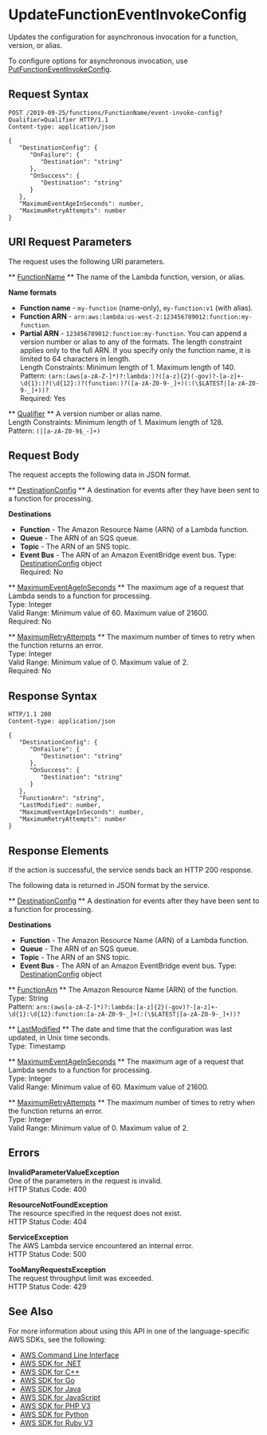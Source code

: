 # UpdateFunctionEventInvokeConfig<a name="API_UpdateFunctionEventInvokeConfig"></a>

Updates the configuration for asynchronous invocation for a function, version, or alias\.

To configure options for asynchronous invocation, use [PutFunctionEventInvokeConfig](API_PutFunctionEventInvokeConfig.md)\.

## Request Syntax<a name="API_UpdateFunctionEventInvokeConfig_RequestSyntax"></a>

```
POST /2019-09-25/functions/FunctionName/event-invoke-config?Qualifier=Qualifier HTTP/1.1
Content-type: application/json

{
   "DestinationConfig": { 
      "OnFailure": { 
         "Destination": "string"
      },
      "OnSuccess": { 
         "Destination": "string"
      }
   },
   "MaximumEventAgeInSeconds": number,
   "MaximumRetryAttempts": number
}
```

## URI Request Parameters<a name="API_UpdateFunctionEventInvokeConfig_RequestParameters"></a>

The request uses the following URI parameters\.

 ** [FunctionName](#API_UpdateFunctionEventInvokeConfig_RequestSyntax) **   <a name="SSS-UpdateFunctionEventInvokeConfig-request-FunctionName"></a>
The name of the Lambda function, version, or alias\.  

**Name formats**
+  **Function name** \- `my-function` \(name\-only\), `my-function:v1` \(with alias\)\.
+  **Function ARN** \- `arn:aws:lambda:us-west-2:123456789012:function:my-function`\.
+  **Partial ARN** \- `123456789012:function:my-function`\.
You can append a version number or alias to any of the formats\. The length constraint applies only to the full ARN\. If you specify only the function name, it is limited to 64 characters in length\.  
Length Constraints: Minimum length of 1\. Maximum length of 140\.  
Pattern: `(arn:(aws[a-zA-Z-]*)?:lambda:)?([a-z]{2}(-gov)?-[a-z]+-\d{1}:)?(\d{12}:)?(function:)?([a-zA-Z0-9-_]+)(:(\$LATEST|[a-zA-Z0-9-_]+))?`   
Required: Yes

 ** [Qualifier](#API_UpdateFunctionEventInvokeConfig_RequestSyntax) **   <a name="SSS-UpdateFunctionEventInvokeConfig-request-Qualifier"></a>
A version number or alias name\.  
Length Constraints: Minimum length of 1\. Maximum length of 128\.  
Pattern: `(|[a-zA-Z0-9$_-]+)` 

## Request Body<a name="API_UpdateFunctionEventInvokeConfig_RequestBody"></a>

The request accepts the following data in JSON format\.

 ** [DestinationConfig](#API_UpdateFunctionEventInvokeConfig_RequestSyntax) **   <a name="SSS-UpdateFunctionEventInvokeConfig-request-DestinationConfig"></a>
A destination for events after they have been sent to a function for processing\.  

**Destinations**
+  **Function** \- The Amazon Resource Name \(ARN\) of a Lambda function\.
+  **Queue** \- The ARN of an SQS queue\.
+  **Topic** \- The ARN of an SNS topic\.
+  **Event Bus** \- The ARN of an Amazon EventBridge event bus\.
Type: [DestinationConfig](API_DestinationConfig.md) object  
Required: No

 ** [MaximumEventAgeInSeconds](#API_UpdateFunctionEventInvokeConfig_RequestSyntax) **   <a name="SSS-UpdateFunctionEventInvokeConfig-request-MaximumEventAgeInSeconds"></a>
The maximum age of a request that Lambda sends to a function for processing\.  
Type: Integer  
Valid Range: Minimum value of 60\. Maximum value of 21600\.  
Required: No

 ** [MaximumRetryAttempts](#API_UpdateFunctionEventInvokeConfig_RequestSyntax) **   <a name="SSS-UpdateFunctionEventInvokeConfig-request-MaximumRetryAttempts"></a>
The maximum number of times to retry when the function returns an error\.  
Type: Integer  
Valid Range: Minimum value of 0\. Maximum value of 2\.  
Required: No

## Response Syntax<a name="API_UpdateFunctionEventInvokeConfig_ResponseSyntax"></a>

```
HTTP/1.1 200
Content-type: application/json

{
   "DestinationConfig": { 
      "OnFailure": { 
         "Destination": "string"
      },
      "OnSuccess": { 
         "Destination": "string"
      }
   },
   "FunctionArn": "string",
   "LastModified": number,
   "MaximumEventAgeInSeconds": number,
   "MaximumRetryAttempts": number
}
```

## Response Elements<a name="API_UpdateFunctionEventInvokeConfig_ResponseElements"></a>

If the action is successful, the service sends back an HTTP 200 response\.

The following data is returned in JSON format by the service\.

 ** [DestinationConfig](#API_UpdateFunctionEventInvokeConfig_ResponseSyntax) **   <a name="SSS-UpdateFunctionEventInvokeConfig-response-DestinationConfig"></a>
A destination for events after they have been sent to a function for processing\.  

**Destinations**
+  **Function** \- The Amazon Resource Name \(ARN\) of a Lambda function\.
+  **Queue** \- The ARN of an SQS queue\.
+  **Topic** \- The ARN of an SNS topic\.
+  **Event Bus** \- The ARN of an Amazon EventBridge event bus\.
Type: [DestinationConfig](API_DestinationConfig.md) object

 ** [FunctionArn](#API_UpdateFunctionEventInvokeConfig_ResponseSyntax) **   <a name="SSS-UpdateFunctionEventInvokeConfig-response-FunctionArn"></a>
The Amazon Resource Name \(ARN\) of the function\.  
Type: String  
Pattern: `arn:(aws[a-zA-Z-]*)?:lambda:[a-z]{2}(-gov)?-[a-z]+-\d{1}:\d{12}:function:[a-zA-Z0-9-_]+(:(\$LATEST|[a-zA-Z0-9-_]+))?` 

 ** [LastModified](#API_UpdateFunctionEventInvokeConfig_ResponseSyntax) **   <a name="SSS-UpdateFunctionEventInvokeConfig-response-LastModified"></a>
The date and time that the configuration was last updated, in Unix time seconds\.  
Type: Timestamp

 ** [MaximumEventAgeInSeconds](#API_UpdateFunctionEventInvokeConfig_ResponseSyntax) **   <a name="SSS-UpdateFunctionEventInvokeConfig-response-MaximumEventAgeInSeconds"></a>
The maximum age of a request that Lambda sends to a function for processing\.  
Type: Integer  
Valid Range: Minimum value of 60\. Maximum value of 21600\.

 ** [MaximumRetryAttempts](#API_UpdateFunctionEventInvokeConfig_ResponseSyntax) **   <a name="SSS-UpdateFunctionEventInvokeConfig-response-MaximumRetryAttempts"></a>
The maximum number of times to retry when the function returns an error\.  
Type: Integer  
Valid Range: Minimum value of 0\. Maximum value of 2\.

## Errors<a name="API_UpdateFunctionEventInvokeConfig_Errors"></a>

 **InvalidParameterValueException**   
One of the parameters in the request is invalid\.  
HTTP Status Code: 400

 **ResourceNotFoundException**   
The resource specified in the request does not exist\.  
HTTP Status Code: 404

 **ServiceException**   
The AWS Lambda service encountered an internal error\.  
HTTP Status Code: 500

 **TooManyRequestsException**   
The request throughput limit was exceeded\.  
HTTP Status Code: 429

## See Also<a name="API_UpdateFunctionEventInvokeConfig_SeeAlso"></a>

For more information about using this API in one of the language\-specific AWS SDKs, see the following:
+  [AWS Command Line Interface](https://docs.aws.amazon.com/goto/aws-cli/lambda-2015-03-31/UpdateFunctionEventInvokeConfig) 
+  [AWS SDK for \.NET](https://docs.aws.amazon.com/goto/DotNetSDKV3/lambda-2015-03-31/UpdateFunctionEventInvokeConfig) 
+  [AWS SDK for C\+\+](https://docs.aws.amazon.com/goto/SdkForCpp/lambda-2015-03-31/UpdateFunctionEventInvokeConfig) 
+  [AWS SDK for Go](https://docs.aws.amazon.com/goto/SdkForGoV1/lambda-2015-03-31/UpdateFunctionEventInvokeConfig) 
+  [AWS SDK for Java](https://docs.aws.amazon.com/goto/SdkForJava/lambda-2015-03-31/UpdateFunctionEventInvokeConfig) 
+  [AWS SDK for JavaScript](https://docs.aws.amazon.com/goto/AWSJavaScriptSDK/lambda-2015-03-31/UpdateFunctionEventInvokeConfig) 
+  [AWS SDK for PHP V3](https://docs.aws.amazon.com/goto/SdkForPHPV3/lambda-2015-03-31/UpdateFunctionEventInvokeConfig) 
+  [AWS SDK for Python](https://docs.aws.amazon.com/goto/boto3/lambda-2015-03-31/UpdateFunctionEventInvokeConfig) 
+  [AWS SDK for Ruby V3](https://docs.aws.amazon.com/goto/SdkForRubyV3/lambda-2015-03-31/UpdateFunctionEventInvokeConfig) 